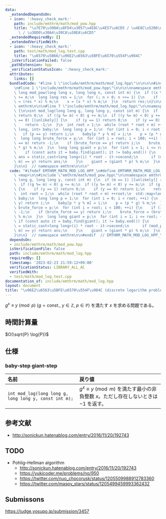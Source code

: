 ```yaml
---
data:
  _extendedDependsOn:
  - icon: ':heavy_check_mark:'
    path: include/emthrm/math/mod_pow.hpp
    title: "\u7E70\u308A\u8FD4\u3057\u4E8C\u4E57\u6CD5 / \u4E8C\u5206\u7D2F\u4E57\u6CD5\
      \ / \u30D0\u30A4\u30CA\u30EA\u6CD5"
  _extendedRequiredBy: []
  _extendedVerifiedWith:
  - icon: ':heavy_check_mark:'
    path: test/math/mod_log.test.cpp
    title: "\u6570\u5B66/\u96E2\u6563\u5BFE\u6570\u554F\u984C"
  _isVerificationFailed: false
  _pathExtension: hpp
  _verificationStatusIcon: ':heavy_check_mark:'
  attributes:
    links: []
  bundledCode: "#line 1 \"include/emthrm/math/mod_log.hpp\"\n\n\n\n#include <map>\n\
    \n#line 1 \"include/emthrm/math/mod_pow.hpp\"\n\n\n\nnamespace emthrm {\n\nlong\
    \ long mod_pow(long long x, long long n, const int m) {\n  if ((x %= m) < 0) x\
    \ += m;\n  long long res = 1;\n  for (; n > 0; n >>= 1) {\n    if (n & 1) res\
    \ = (res * x) % m;\n    x = (x * x) % m;\n  }\n  return res;\n}\n\n}  // namespace\
    \ emthrm\n\n\n#line 7 \"include/emthrm/math/mod_log.hpp\"\n\nnamespace emthrm\
    \ {\n\nint mod_log(long long g, long long y, const int m) {\n  if (m == 1) [[unlikely]]\
    \ return 0;\n  if ((g %= m) < 0) g += m;\n  if ((y %= m) < 0) y += m;\n  if (g\
    \ == 0) [[unlikely]] {\n    if (y == 1) return 0;\n    if (y == 0) return 1;\n\
    \    return -1;\n  }\n  int root = 1;\n  while (root * root < m) ++root;\n  std::map<long\
    \ long, int> baby;\n  long long p = 1;\n  for (int i = 0; i < root; ++i) {\n \
    \   if (p == y) return i;\n    baby[p * y % m] = i;\n    p = (p * g) % m;\n  }\n\
    \  long long brute_force = p;\n  for (int i = root; i < 100; ++i) {\n    if (i\
    \ == m) return -1;\n    if (brute_force == y) return i;\n    brute_force = (brute_force\
    \ * g) % m;\n  }\n  long long giant = p;\n  for (int i = 1; i <= root; ++i) {\n\
    \    if (const auto it = baby.find(giant); it != baby.end()) {\n      const int\
    \ ans = static_cast<long long>(i) * root - it->second;\n      if (mod_pow(g, ans,\
    \ m) == y) return ans;\n    }\n    giant = (giant * p) % m;\n  }\n  return -1;\n\
    }\n\n}  // namespace emthrm\n\n\n"
  code: "#ifndef EMTHRM_MATH_MOD_LOG_HPP_\n#define EMTHRM_MATH_MOD_LOG_HPP_\n\n#include\
    \ <map>\n\n#include \"emthrm/math/mod_pow.hpp\"\n\nnamespace emthrm {\n\nint mod_log(long\
    \ long g, long long y, const int m) {\n  if (m == 1) [[unlikely]] return 0;\n\
    \  if ((g %= m) < 0) g += m;\n  if ((y %= m) < 0) y += m;\n  if (g == 0) [[unlikely]]\
    \ {\n    if (y == 1) return 0;\n    if (y == 0) return 1;\n    return -1;\n  }\n\
    \  int root = 1;\n  while (root * root < m) ++root;\n  std::map<long long, int>\
    \ baby;\n  long long p = 1;\n  for (int i = 0; i < root; ++i) {\n    if (p ==\
    \ y) return i;\n    baby[p * y % m] = i;\n    p = (p * g) % m;\n  }\n  long long\
    \ brute_force = p;\n  for (int i = root; i < 100; ++i) {\n    if (i == m) return\
    \ -1;\n    if (brute_force == y) return i;\n    brute_force = (brute_force * g)\
    \ % m;\n  }\n  long long giant = p;\n  for (int i = 1; i <= root; ++i) {\n   \
    \ if (const auto it = baby.find(giant); it != baby.end()) {\n      const int ans\
    \ = static_cast<long long>(i) * root - it->second;\n      if (mod_pow(g, ans,\
    \ m) == y) return ans;\n    }\n    giant = (giant * p) % m;\n  }\n  return -1;\n\
    }\n\n}  // namespace emthrm\n\n#endif  // EMTHRM_MATH_MOD_LOG_HPP_\n"
  dependsOn:
  - include/emthrm/math/mod_pow.hpp
  isVerificationFile: false
  path: include/emthrm/math/mod_log.hpp
  requiredBy: []
  timestamp: '2023-02-23 21:59:12+09:00'
  verificationStatus: LIBRARY_ALL_AC
  verifiedWith:
  - test/math/mod_log.test.cpp
documentation_of: include/emthrm/math/mod_log.hpp
layout: document
title: "\u96E2\u6563\u5BFE\u6570\u554F\u984C (discrete logarithm problem)"
---
```


$g^x \equiv y \pmod{p}$ ($g = \text{const.},\ y \in \mathbb{Z},\ p \in \mathbb{P}$) を満たす $x$ を求める問題である。


## 時間計算量

$O(\sqrt{P} \log{P})$


## 仕様

### baby-step giant-step

|名前|戻り値|
|:--|:--|
|`int mod_log(long long g, long long y, const int m);`|$g^x \equiv y \pmod{m}$ を満たす最小の非負整数 $x$。ただし存在しないときは $-1$ を返す。|


## 参考文献

- http://sonickun.hatenablog.com/entry/2016/11/20/192743


## TODO

- Pohlig–Hellman algorithm
  - http://sonickun.hatenablog.com/entry/2016/11/20/192743
  - https://yukicoder.me/problems/no/950
  - https://twitter.com/nuo_chocorusk/status/1205509988912783360
  - https://twitter.com/maspy_stars/status/1205499459993362432


## Submissons

https://judge.yosupo.jp/submission/3457
